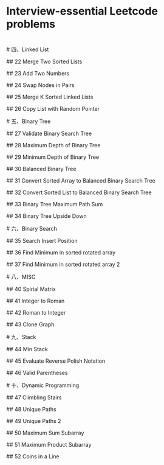 # Interview-essential Leetcode problems

# 

\# 四、Linked List

\#\# 22 Merge Two Sorted Lists

\#\# 23 Add Two Numbers

\#\# 24 Swap Nodes in Pairs

\#\# 25 Merge K Sorted Linked Lists

\#\# 26 Copy List with Random Pointer

\# 五、Binary Tree

\#\# 27 Validate Binary Search Tree

\#\# 28 Maximum Depth of Binary Tree

\#\# 29 Minimum Depth of Binary Tree

\#\# 30 Balanced Binary Tree

\#\# 31 Convert Sorted Array to Balanced Binary Search Tree

\#\# 32 Convert Sorted List to Balanced Binary Search Tree

\#\# 33 Binary Tree Maximum Path Sum

\#\# 34 Binary Tree Upside Down

\# 六、Binary Search

\#\# 35 Search Insert Position

\#\# 36 Find Minimum in sorted rotated array

\#\# 37 Find Minimum in sorted rotated array 2

\# 八、MISC

\#\# 40 Spirial Matrix

\#\# 41 Integer to Roman

\#\# 42 Roman to Integer

\#\# 43 Clone Graph

\# 九、Stack

\#\# 44 Min Stack

\#\# 45 Evaluate Reverse Polish Notation

\#\# 46 Valid Parentheses

\# 十、Dynamic Programming

\#\# 47 Climbling Stairs

\#\# 48 Unique Paths

\#\# 49 Unique Paths 2

\#\# 50 Maximum Sum Subarray

\#\# 51 Maximum Product Subarray

\#\# 52 Coins in a Line

